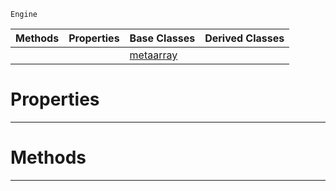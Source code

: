  `Engine`

|Methods|Properties|Base Classes|Derived Classes|
|---|---|---|---|
| | |[metaarray](metaarray.md)| |


 #  Properties


---  
 #  Methods


---  
 

 